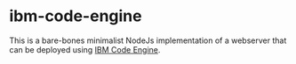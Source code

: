 # ibm-code-engine

This is a bare-bones minimalist NodeJs implementation of a webserver that can be deployed using [IBM Code Engine](https://cloud.ibm.com/docs/codeengine).

